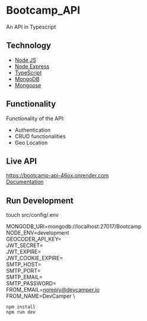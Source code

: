 # Bootcamp_API

An API in Typescript

## Technology

- [Node JS](https://nodejs.org/)
- [Node Express](https://expressjs.com/)
- [TypeScript](https://www.typescriptlang.org/)
- [MongoDB](https://mongodb.com/)
- [Mongoose](https://mongoosejs.com/)

## Functionality

Functionality of the API:

- Authentication
- CRUD functionalities
- Geo Location

## Live API

https://bootcamp-api-46ox.onrender.com
</br>
<a href="https://documenter.getpostman.com/view/19017681/UVyoXeJR#ccdf65d6-13df-46d4-be81-f6580c144d4f" target="_blank">Documentation</a>

## Run Development

touch src/config/.env

MONGODB_URI=mongodb://localhost:27017/Bootcamp \
NODE_ENV=development \
GEOCODER_API_KEY= \
JWT_SECRET= \
JWT_EXPIRE= \
JWT_COOKIE_EXPIRE= \
SMTP_HOST= \
SMTP_PORT= \
SMTP_EMAIL= \
SMTP_PASSWORD= \
FROM_EMAIL=noreply@devcamper.io \
FROM_NAME=DevCamper \

```
npm install
npm run dev
```
